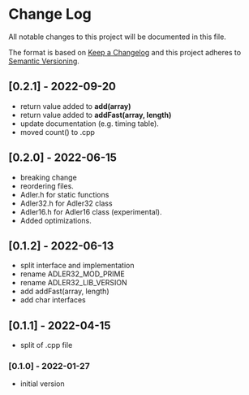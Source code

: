 # Change Log

All notable changes to this project will be documented in this file.

The format is based on [Keep a Changelog](http://keepachangelog.com/)
and this project adheres to [Semantic Versioning](http://semver.org/).

## [0.2.1] - 2022-09-20

- return value added to **add(array)** 
- return value added to **addFast(array, length)** 
- update documentation (e.g. timing table).
- moved count() to .cpp

## [0.2.0] - 2022-06-15

- breaking change 
- reordering files.
- Adler.h for static functions
- Adler32.h for Adler32 class
- Adler16.h for Adler16 class (experimental).
- Added optimizations.

## [0.1.2] - 2022-06-13

- split interface and implementation
- rename ADLER32_MOD_PRIME
- rename ADLER32_LIB_VERSION
- add addFast(array, length)
- add char interfaces

## [0.1.1] - 2022-04-15

- split of .cpp file

### [0.1.0] - 2022-01-27

- initial version



